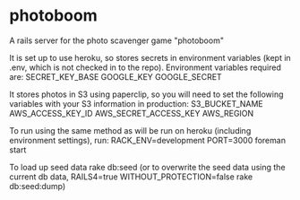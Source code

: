 photoboom
=========

A rails server for the photo scavenger game "photoboom"

It is set up to use heroku, so stores secrets in environment variables (kept in .env, which is not checked in to the repo).  Environment variables required are:
SECRET_KEY_BASE
GOOGLE_KEY
GOOGLE_SECRET

It stores photos in S3 using paperclip, so you will need to set the following variables with your S3 information in production:
S3_BUCKET_NAME
AWS_ACCESS_KEY_ID
AWS_SECRET_ACCESS_KEY
AWS_REGION

To run using the same method as will be run on heroku (including environment settings), run:
RACK_ENV=development PORT=3000 foreman start

To load up seed data
rake db:seed
(or to overwrite the seed data using the current db data, RAILS4=true WITHOUT_PROTECTION=false rake db:seed:dump)
